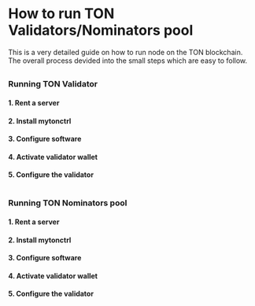 # How to run TON Validators/Nominators pool
This is a very detailed guide on how to run node on the TON blockchain. The overall process devided into the small steps which are easy to follow.
##
### Running TON Validator
#### 1. Rent a server
#### 2. Install mytonctrl
#### 3. Configure software
#### 4. Activate validator wallet
#### 5. Configure the validator
#
### Running TON Nominators pool
#### 1. Rent a server
#### 2. Install mytonctrl
#### 3. Configure software
#### 4. Activate validator wallet
#### 5. Configure the validator
